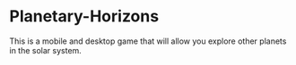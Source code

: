 # Planetary-Horizons
This is a mobile and desktop game that will allow you explore other planets in the solar system.
